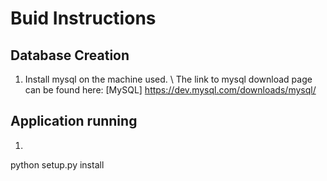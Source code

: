 # Buid Instructions

## Database Creation
1. Install mysql on the machine used. \\
   The link to mysql download page can be found here:
   [MySQL] https://dev.mysql.com/downloads/mysql/
## Application running
1. 
python setup.py install

